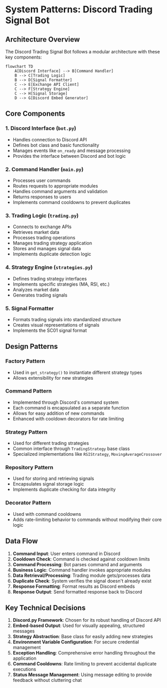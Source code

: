 # System Patterns: Discord Trading Signal Bot

## Architecture Overview

The Discord Trading Signal Bot follows a modular architecture with these key components:

```mermaid
flowchart TD
    A[Discord Interface] --> B[Command Handler]
    B --> C[Trading Logic]
    B --> D[Signal Formatter]
    C --> E[Exchange API Client]
    C --> F[Strategy Engine]
    C --> H[Signal Storage]
    D --> G[Discord Embed Generator]
```

## Core Components

### 1. Discord Interface (`bot.py`)
- Handles connection to Discord API
- Defines bot class and basic functionality
- Manages events like `on_ready` and message processing
- Provides the interface between Discord and bot logic

### 2. Command Handler (`main.py`)
- Processes user commands
- Routes requests to appropriate modules
- Handles command arguments and validation
- Returns responses to users
- Implements command cooldowns to prevent duplicates

### 3. Trading Logic (`trading.py`)
- Connects to exchange APIs
- Retrieves market data
- Processes trading operations
- Manages trading strategy application
- Stores and manages signal data
- Implements duplicate detection logic

### 4. Strategy Engine (`strategies.py`)
- Defines trading strategy interfaces
- Implements specific strategies (MA, RSI, etc.)
- Analyzes market data
- Generates trading signals

### 5. Signal Formatter
- Formats trading signals into standardized structure
- Creates visual representations of signals
- Implements the SC01 signal format

## Design Patterns

### Factory Pattern
- Used in `get_strategy()` to instantiate different strategy types
- Allows extensibility for new strategies

### Command Pattern
- Implemented through Discord's command system
- Each command is encapsulated as a separate function
- Allows for easy addition of new commands
- Enhanced with cooldown decorators for rate limiting

### Strategy Pattern
- Used for different trading strategies
- Common interface through `TradingStrategy` base class
- Specialized implementations like `RSIStrategy`, `MovingAverageCrossover`

### Repository Pattern
- Used for storing and retrieving signals
- Encapsulates signal storage logic
- Implements duplicate checking for data integrity

### Decorator Pattern
- Used with command cooldowns
- Adds rate-limiting behavior to commands without modifying their core logic

## Data Flow

1. **Command Input**: User enters command in Discord
2. **Cooldown Check**: Command is checked against cooldown limits
3. **Command Processing**: Bot parses command and arguments
4. **Business Logic**: Command handler invokes appropriate modules
5. **Data Retrieval/Processing**: Trading module gets/processes data
6. **Duplicate Check**: System verifies the signal doesn't already exist
7. **Response Formatting**: Format results as Discord embeds
8. **Response Output**: Send formatted response back to Discord

## Key Technical Decisions

1. **Discord.py Framework**: Chosen for its robust handling of Discord API
2. **Embed-based Output**: Used for visually appealing, structured messages
3. **Strategy Abstraction**: Base class for easily adding new strategies
4. **Environment Variable Configuration**: For secure credential management
5. **Exception Handling**: Comprehensive error handling throughout the application
6. **Command Cooldowns**: Rate limiting to prevent accidental duplicate executions
7. **Status Message Management**: Using message editing to provide feedback without cluttering chat 